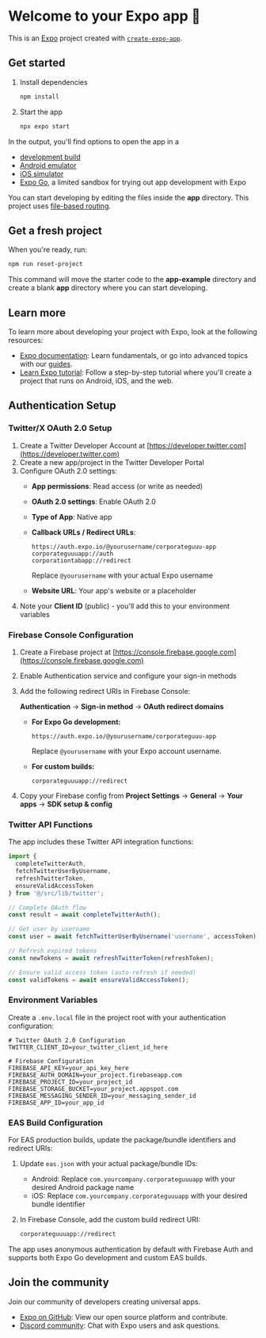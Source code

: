 # Welcome to your Expo app 👋

This is an [Expo](https://expo.dev) project created with [`create-expo-app`](https://www.npmjs.com/package/create-expo-app).

## Get started

1. Install dependencies

   ```bash
   npm install
   ```

2. Start the app

   ```bash
   npx expo start
   ```

In the output, you'll find options to open the app in a

- [development build](https://docs.expo.dev/develop/development-builds/introduction/)
- [Android emulator](https://docs.expo.dev/workflow/android-studio-emulator/)
- [iOS simulator](https://docs.expo.dev/workflow/ios-simulator/)
- [Expo Go](https://expo.dev/go), a limited sandbox for trying out app development with Expo

You can start developing by editing the files inside the **app** directory. This project uses [file-based routing](https://docs.expo.dev/router/introduction).

## Get a fresh project

When you're ready, run:

```bash
npm run reset-project
```

This command will move the starter code to the **app-example** directory and create a blank **app** directory where you can start developing.

## Learn more

To learn more about developing your project with Expo, look at the following resources:

- [Expo documentation](https://docs.expo.dev/): Learn fundamentals, or go into advanced topics with our [guides](https://docs.expo.dev/guides).
- [Learn Expo tutorial](https://docs.expo.dev/tutorial/introduction/): Follow a step-by-step tutorial where you'll create a project that runs on Android, iOS, and the web.

## Authentication Setup

### Twitter/X OAuth 2.0 Setup

1. Create a Twitter Developer Account at [https://developer.twitter.com](https://developer.twitter.com)
2. Create a new app/project in the Twitter Developer Portal
3. Configure OAuth 2.0 settings:
   - **App permissions**: Read access (or write as needed)
   - **OAuth 2.0 settings**: Enable OAuth 2.0
   - **Type of App**: Native app
   - **Callback URLs / Redirect URLs**:

     ```
     https://auth.expo.io/@yourusername/corporateguuu-app
     corporateguuuapp://auth
     corporationtabapp://redirect
     ```

     Replace `@yourusername` with your actual Expo username
   - **Website URL**: Your app's website or a placeholder
4. Note your **Client ID** (public) - you'll add this to your environment variables

### Firebase Console Configuration

1. Create a Firebase project at [https://console.firebase.google.com](https://console.firebase.google.com)
2. Enable Authentication service and configure your sign-in methods
3. Add the following redirect URIs in Firebase Console:

   **Authentication** → **Sign-in method** → **OAuth redirect domains**

   - **For Expo Go development:**

     ```
     https://auth.expo.io/@yourusername/corporateguuu-app
     ```

     Replace `@yourusername` with your Expo account username.

   - **For custom builds:**

     ```
     corporateguuuapp://redirect
     ```

4. Copy your Firebase config from **Project Settings** → **General** → **Your apps** → **SDK setup & config**

### Twitter API Functions

The app includes these Twitter API integration functions:

```javascript
import {
  completeTwitterAuth,
  fetchTwitterUserByUsername,
  refreshTwitterToken,
  ensureValidAccessToken
} from '@/src/lib/twitter';

// Complete OAuth flow
const result = await completeTwitterAuth();

// Get user by username
const user = await fetchTwitterUserByUsername('username', accessToken);

// Refresh expired tokens
const newTokens = await refreshTwitterToken(refreshToken);

// Ensure valid access token (auto-refresh if needed)
const validTokens = await ensureValidAccessToken();
```

### Environment Variables

Create a `.env.local` file in the project root with your authentication configuration:

```env
# Twitter OAuth 2.0 Configuration
TWITTER_CLIENT_ID=your_twitter_client_id_here

# Firebase Configuration
FIREBASE_API_KEY=your_api_key_here
FIREBASE_AUTH_DOMAIN=your_project.firebaseapp.com
FIREBASE_PROJECT_ID=your_project_id
FIREBASE_STORAGE_BUCKET=your_project.appspot.com
FIREBASE_MESSAGING_SENDER_ID=your_messaging_sender_id
FIREBASE_APP_ID=your_app_id
```

### EAS Build Configuration

For EAS production builds, update the package/bundle identifiers and redirect URIs:

1. Update `eas.json` with your actual package/bundle IDs:
   - Android: Replace `com.yourcompany.corporateguuuapp` with your desired Android package name
   - iOS: Replace `com.yourcompany.corporateguuuapp` with your desired bundle identifier

2. In Firebase Console, add the custom build redirect URI:

   ```bash
   corporateguuuapp://redirect
   ```

The app uses anonymous authentication by default with Firebase Auth and supports both Expo Go development and custom EAS builds.

## Join the community

Join our community of developers creating universal apps.

- [Expo on GitHub](https://github.com/expo/expo): View our open source platform and contribute.
- [Discord community](https://chat.expo.dev): Chat with Expo users and ask questions.

